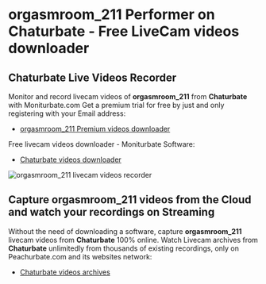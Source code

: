 # orgasmroom_211 Performer on Chaturbate - Free LiveCam videos downloader

## Chaturbate Live Videos Recorder

Monitor and record livecam videos of **orgasmroom_211** from **Chaturbate** with Moniturbate.com
Get a premium trial for free by just and only registering with your Email address:
* [orgasmroom_211 Premium videos downloader](https://moniturbate.com/request-demo-licence-key.html)

Free livecam videos downloader - Moniturbate Software:
* [Chaturbate videos downloader](https://moniturbate.com/moniturbate-download-software.html)

![orgasmroom_211 livecam videos recorder](https://peachurnet.com/templates/moniturbate-software.png)


## Capture orgasmroom_211 videos from the Cloud and watch your recordings on Streaming

Without the need of downloading a software, capture **orgasmroom_211** livecam videos from **Chaturbate** 100% online.
Watch Livecam archives from **Chaturbate** unlimitedly from thousands of existing recordings, only on Peachurbate.com and its websites network:
* [Chaturbate videos archives](https://peachurnet.com/)